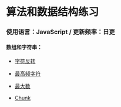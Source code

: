 # 算法和数据结构练习

### 使用语言：JavaScript / 更新频率：日更

#### 数组和字符串：

- [字符反转](./answers/reverseString/)

- [最高频字符](./answers/maxChar/)

- [最大数](./answers/maxInt/)

- [Chunk](./answers/chunk)
